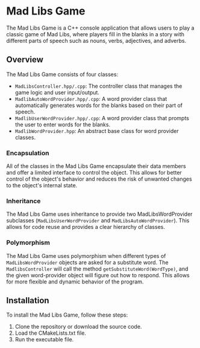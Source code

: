 # Mad Libs Game

The Mad Libs Game is a C++ console application that allows users to play a classic game of Mad Libs, where players fill in the blanks in a story with different parts of speech such as nouns, verbs, adjectives, and adverbs.

## Overview

The Mad Libs Game consists of four classes:

- `MadLibsController.hpp/.cpp`: The controller class that manages the game logic and user input/output.
- `MadlibAutoWordProvider.hpp/.cpp`: A word provider class that automatically generates words for the blanks based on their part of speech.
- `MadlibUserWordProvider.hpp/.cpp`: A word provider class that prompts the user to enter words for the blanks.
- `MadlibWordProvider.hpp`: An abstract base class for word provider classes.

### Encapsulation

All of the classes in the Mad Libs Game encapsulate their data members and offer a limited interface to control the object. This allows for better control of the object's behavior and reduces the risk of unwanted changes to the object's internal state.

### Inheritance

The Mad Libs Game uses inheritance to provide two MadLibsWordProvider subclasses (`MadLibsUserWordProvider` and `MadLibsAutoWordProvider`). This allows for code reuse and provides a clear hierarchy of classes.

### Polymorphism

The Mad Libs Game uses polymorphism when different types of `MadLibsWordProvider` objects are asked for a substitute word. The `MadlibsController` will call the method `getSubstituteWord(WordType)`, and the given word-provider object will figure out how to respond. This allows for more flexible and dynamic behavior of the program.


## Installation

To install the Mad Libs Game, follow these steps:

1. Clone the repository or download the source code.
2. Load the CMakeLists.txt file.
3. Run the executable file.

